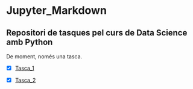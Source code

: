 # Jupyter_Markdown

## Repositori de tasques pel curs de Data Science amb Python


De moment, només una tasca.  
- [x] [Tasca_1]('file://./tasca_1/tasca_1.ipynb')

- [x] [Tasca_2]('file://./tasca_2/tasca_2.ipynb')